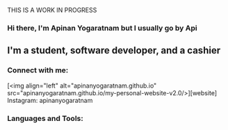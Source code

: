 THIS IS A WORK IN PROGRESS
### Hi there, I'm Apinan Yogaratnam but I usually go by Api

## I'm a student, software developer, and a cashier

### Connect with me:

[<img align="left" alt="apinanyogaratnam.github.io" 
src="apinanyogaratnam.github.io/my-personal-website-v2.0/>][website]
Instagram: apinanyogaratnam

### Languages and Tools:

